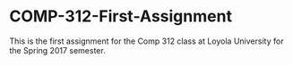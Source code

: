 # COMP-312-First-Assignment
This is the first assignment for the Comp 312 class at Loyola University for the Spring 2017 semester.
